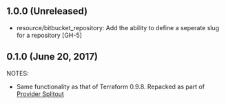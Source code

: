 ## 1.0.0 (Unreleased)

* resource/bitbucket_repository: Add the ability to define a seperate slug for a repository [GH-5]

## 0.1.0 (June 20, 2017)

NOTES:

* Same functionality as that of Terraform 0.9.8. Repacked as part of [Provider Splitout](https://www.hashicorp.com/blog/upcoming-provider-changes-in-terraform-0-10/)
